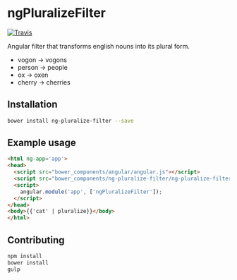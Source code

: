 # ngPluralizeFilter

[![Travis](https://img.shields.io/travis/mbenford/ngTagsInput.svg?style=flat)](https://travis-ci.org/mbenford/ngTagsInput)

Angular filter that transforms english nouns into its plural form.
* vogon -> vogons
* person -> people
* ox -> oxen
* cherry -> cherries

## Installation
```bash
bower install ng-pluralize-filter --save
```

## Example usage
```html
<html ng-app='app'>
<head>
  <script src="bower_components/angular/angular.js"></script>
  <script src="bower_components/ng-pluralize-filter/ng-pluralize-filter.js"></script>
  <script>
    angular.module('app', ['ngPluralizeFilter']);
  </script>
</head>
<body>{{'cat' | pluralize}}</body>
</html>
```

## Contributing
```bash
npm install
bower install
gulp
```
